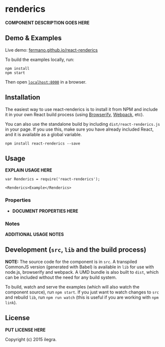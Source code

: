 # renderics

__COMPONENT DESCRIPTION GOES HERE__


## Demo & Examples

Live demo: [fermano.github.io/react-renderics](http://fermano.github.io/react-renderics/)

To build the examples locally, run:

```
npm install
npm start
```

Then open [`localhost:8000`](http://localhost:8000) in a browser.


## Installation

The easiest way to use react-renderics is to install it from NPM and include it in your own React build process (using [Browserify](http://browserify.org), [Webpack](http://webpack.github.io/), etc).

You can also use the standalone build by including `dist/react-renderics.js` in your page. If you use this, make sure you have already included React, and it is available as a global variable.

```
npm install react-renderics --save
```


## Usage

__EXPLAIN USAGE HERE__

```
var Renderics = require('react-renderics');

<Renderics>Example</Renderics>
```

### Properties

* __DOCUMENT PROPERTIES HERE__

### Notes

__ADDITIONAL USAGE NOTES__


## Development (`src`, `lib` and the build process)

**NOTE:** The source code for the component is in `src`. A transpiled CommonJS version (generated with Babel) is available in `lib` for use with node.js, browserify and webpack. A UMD bundle is also built to `dist`, which can be included without the need for any build system.

To build, watch and serve the examples (which will also watch the component source), run `npm start`. If you just want to watch changes to `src` and rebuild `lib`, run `npm run watch` (this is useful if you are working with `npm link`).

## License

__PUT LICENSE HERE__

Copyright (c) 2015 ilegra.

